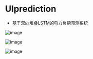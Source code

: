 # UIprediction

* 基于双向堆叠LSTM的电力负荷预测系统

![image](https://github.com/skyrimgo/UIprediction/raw/master/src/main/resources/images/Snipaste_2020-07-15_16-23-39.png?raw=true)

![image](https://github.com/skyrimgo/UIprediction/raw/master/src/main/resources/images/Snipaste_2020-07-15_16-23-56.png?raw=true)

![image](https://github.com/skyrimgo/UIprediction/raw/master/src/main/resources/images/Snipaste_2020-07-15_16-41-14.png?raw=true)
